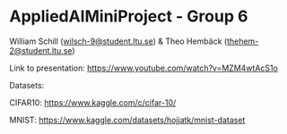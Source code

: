 # AppliedAIMiniProject - Group 6
William Schill (wilsch-9@student.ltu.se) & Theo Hembäck (thehem-2@student.ltu.se)

Link to presentation: https://www.youtube.com/watch?v=MZM4wtAcS1o

Datasets:

CIFAR10: https://www.kaggle.com/c/cifar-10/

MNIST: https://www.kaggle.com/datasets/hojjatk/mnist-dataset
